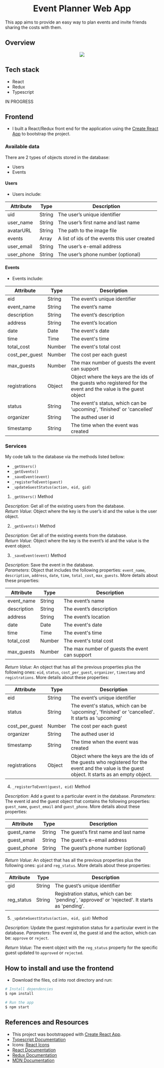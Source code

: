 <!-- <p align="center"><a href="https://marinafroes.github.io/RDND-project2-WouldYouRather/#/login" target="_blank"><img src="./src/icons/mylogo.svg" alt="logo" title="logo" width="80"></a></p> -->
<h1 align="center">Event Planner Web App</h1>

This app aims to provide an easy way to plan events and invite friends sharing the costs with them.
<!-- TODO: Describe how it works -->

## Overview
<p align="center"><img src="./src/assets/images/Create Event.png" align="center" /></p>

## Tech stack

- React
- Redux
- Typescript
<!-- TODO: Add the rest of the tech stack -->
IN PROGRESS
 
## Frontend

- I built a React/Redux front end for the application using the [Create React App](https://github.com/facebook/create-react-app) to bootstrap the project.

### Available data

There are 2 types of objects stored in the database:

* Users
* Events

#### Users

- Users include:

| Attribute    | Type             | Description           |
|-----------------|------------------|-------------------         |
| uid                 | String           | The user’s unique identifier |
| user_name          | String           | The user’s first name  and last name     |
| avatarURL  | String           | The path to the image file |
| events | Array | A list of ids of the events this user created|
| user_email      | String         |  The user’s e-email address |
| user_phone  | String | The user’s phone number (optional) |

#### Events

- Events include:

| Attribute | Type | Description |
|-----------------|------------------|-------------------|
| eid                  | String | The event’s unique identifier |
| event_name          | String           | The event’s name |
| description         | String           | The event’s description |
| address         | String           | The event’s location |
| date        | Date | The event's date |
| time        | Time | The event's time |
| total_cost | Number | The event's total cost|
| cost_per_guest | Number | The cost per each guest|
| max_guests | Number | The max number of guests the event can support|
| registrations | Object | Object where the keys are the ids of the guests who registered for the event and the value is the guest object |
| status | String | The event's status, which can be 'upcoming', 'finished' or 'cancelled' |
| organizer | String | The authed user id |
| timestamp | String | The time when the event was created |


### Services

My code talk to the database via the methods listed bellow:

* `_getUsers()`
* `_getEvents()`
* `_saveEvent(event)`
* `_registerToEvent(guest)`
* `_updateGuestStatus(action, eid, gid)`
<!-- TODO: _addUser(user) -->

1) `_getUsers()` Method

*Description*: Get all of the existing users from the database.  
*Return Value*: Object where the key is the user’s id and the value is the user object.

2) `_getEvents()` Method

*Description*: Get all of the existing events from the database.  
*Return Value*: Object where the key is the event’s id and the value is the event object.

3) `_saveEvent(event)` Method

*Description*: Save the event in the database.  
*Parameters*:  Object that includes the following properties: `event_name`, `description`, `address`, `date`, `time`, `total_cost`, `max_guests`. More details about these properties:

| Attribute | Type | Description |
|-----------------|------------------|-------------------|
| event_name          | String           | The event’s name |
| description         | String           | The event’s description |
| address         | String           | The event’s location |
| date        | Date | The event's date |
| time        | Time | The event's time |
| total_cost | Number | The event's total cost|
| max_guests | Number | The max number of guests the event can support|

*Return Value*:  An object that has all the previous properties plus the following ones: `eid`, `status`, `cost_per_guest`, `organizer`, `timestamp` and `registrations`. More details about these properties:

| Attribute | Type | Description |
|-----------------|------------------|-------------------|
| eid                  | String | The event’s unique identifier |
| status | String | The event's status, which can be 'upcoming', 'finished' or 'cancelled'. It starts as 'upcoming' |
| cost_per_guest | Number | The cost per each guest|
| organizer | String | The authed user id |
| timestamp | String | The time when the event was created |
| registrations | Object | Object where the keys are the ids of the guests who registered for the event and the value is the guest object. It starts as an empty object. |

4) `_registerToEvent(guest, eid)` Method

*Description*: Add a guest to a particular event in the database.
*Parameters*: The event id and the guest object that contains the following properties: `guest_name`, `guest_email` and `guest_phone`. More details about these properties:

| Attribute | Type | Description |
|-----------------|------------------|-------------------|
| guest_name          | String           | The guest’s first name  and last name     |
| guest_email      | String         |  The guest’s e-email address |
| guest_phone  | String | The guest’s phone number (optional) |

*Return Value*:  An object that has all the previous properties plus the following ones: `gid` and `reg_status`. More details about these properties:

| Attribute | Type | Description |
|-----------------|------------------|-------------------|
| gid                  | String | The guest’s unique identifier |
| reg_status | String | Registration status, which can be: 'pending', 'approved' or 'rejected'. It starts as 'pending'.|

5) `_updateGuestStatus(action, eid, gid)` Method

*Description*: Update the guest registration status for a particular event in the database.
*Parameters*: The event id, the guest id and the action, which can be: `approve` or `reject`. 

*Return Value*:  The event object with the `reg_status` property for the specific guest updated to `approved` or `rejected`.


## How to install and use the frontend

- Download the files, cd into root directory and run:
```bash
# Install dependencies
$ npm install

# Run the app
$ npm start
```  

## References and Resources

- This project was bootstrapped with [Create React App](https://github.com/facebook/create-react-app).
- [Typescript Documentation](https://www.typescriptlang.org/docs/home)
- Icons: [React Icons](https://react-icons.netlify.com/#/icons/fa)
- [React Documentation](https://reactjs.org)
- [Redux Documentation](https://redux.js.org/)
- [MDN Documentation](https://developer.mozilla.org)
